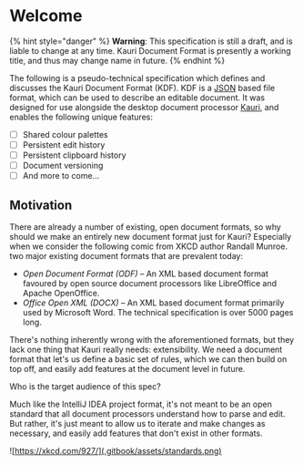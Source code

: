 # Welcome

{% hint style="danger" %}
**Warning**: This specification is still a draft, and is liable to change at any time. Kauri Document Format is presently a working title, and thus may change name in future.
{% endhint %}

The following is a pseudo-technical specification which defines and discusses the Kauri Document Format \(KDF\). KDF is a [JSON](https://json.org) based file format, which can be used to describe an editable document. It was designed for use alongside the desktop document processor [Kauri](https://github.com/sean0x42/kauri), and enables the following unique features:

* [ ] Shared colour palettes
* [ ] Persistent edit history
* [ ] Persistent clipboard history
* [ ] Document versioning
* [ ] And more to come...

## Motivation

There are already a number of existing, open document formats, so why should we make an entirely new document format just for Kauri? Especially when we consider the following comic from XKCD author Randall Munroe. two major existing document formats that are prevalent today:

* _Open Document Format \(ODF\)_ – An XML based document format favoured by open source document processors like LibreOffice and Apache OpenOffice.
* _Office Open XML \(DOCX\)_ – An XML based document format primarily used by Microsoft Word. The technical specification is over 5000 pages long.

There's nothing inherently wrong with the aforementioned formats, but they lack one thing that Kauri really needs: extensibility. We need a document format that let's us define a basic set of rules, which we can then build on top off, and easily add features at the document level in future.

Who is the target audience of this spec? 

Much like the IntelliJ IDEA project format, it's not meant to be an open standard that all document processors understand how to parse and edit. But rather, it's just meant to allow us to iterate and make changes as necessary, and easily add features that don't exist in other formats.

![https://xkcd.com/927/](.gitbook/assets/standards.png)

